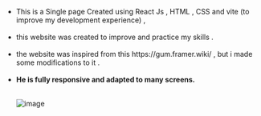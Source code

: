 <ul>
<li>This is a Single page  Created  using React Js , HTML , CSS and vite (to improve my development experience) , </li><br/>
<li>this website was created to improve and practice my skills .</li> <br/>
<li>the website was inspired from this https://gum.framer.wiki/ , but i made some modifications to it . </li><br/>
<li><b> He is fully responsive and adapted to many screens.</li> </b>

<br/>![image](https://user-images.githubusercontent.com/88171482/183729949-295de6b4-425a-44cd-859e-df362d4ffd18.png)
</ul>
